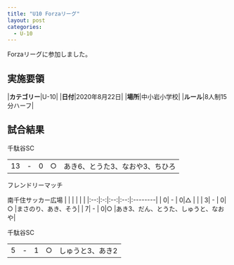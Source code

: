 ```yaml
---
title: "U10 Forzaリーグ"
layout: post
categories:
  - U-10
---
```


Forzaリーグに参加しました。

## 実施要領

|**カテゴリー**|U-10|
|**日付**|2020年8月22日|
|**場所**|中小岩小学校|
|**ルール**|8人制15分ハーフ|


## 試合結果

千駄谷SC

|    |   |    |         |    |
|:--:|:-:|:--:|:--:|:--------|
|13 | - |    0|○  |あき6、とうた3、なおや3、ちひろ|


フレンドリーマッチ

南千住サッカー広場
|    |   |    |    |        |
|:--:|:-:|:--:|:--:|:--------|
|  0| - |    0|△    |              |
|  3| - |    0|○   |まさのり、あき、そう|
|  7| - |    0|○   |あき3、だん、とうた、しゅうと、なおや|


千駄谷SC

|    |   |    |         |    |
|:--:|:-:|:--:|:--:|:--------|
|5 | - |    1|○  |しゅうと3、あき2|
